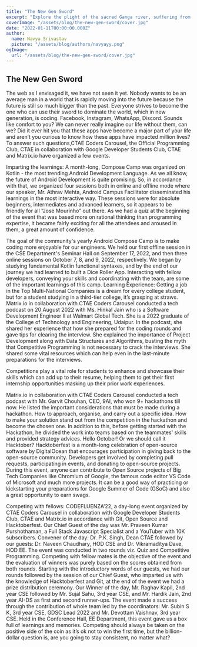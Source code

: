 ```yaml
---
title: "The New Gen Sword"
excerpt: "Explore the plight of the sacred Ganga river, suffering from pollution and neglect, and learn about ongoing efforts to save this revered waterway. Join the movement to restore the Ganga, ensuring its preservation for future generations."
coverImage: "/assets/blog/the-new-gen-sword/cover.jpg"
date: "2022-01-11T00:00:00.000Z"
author:
  name: Navya Srivastav
  picture: "/assets/blog/authors/navyayy.png"
ogImage:
  url: "/assets/blog/the-new-gen-sword/cover.jpg"
---
```


## The New Gen Sword

The web as I envisaged it, we have not seen it yet. Nobody wants to be an average man in a world that is rapidly moving into the future because the future is still so much bigger than the past. Everyone strives to become the one who can use their sword to dominate the world, which in new generation, is coding.
Facebook, Instagram, WhatsApp, Discord. Sounds like comfort to you? We can never really imagine our life without them, can we? Did it ever hit you that these apps have become a major part of your life and aren’t you curious to know how these apps have impacted million lives? To answer such questions,CTAE Coders Carousel, the Official Programming Club, CTAE in collaboration with Google Developer Students Club, CTAE and Matrix.io have organized a few events.

Imparting the learnings: A month-long, Compose Camp was organized on Kotlin - the most trending Android Development Language. As we all know, the future of Android Development is quite promising. So, in accordance with that, we organized four sessions both in online and offline mode where our speaker, Mr. Athrav Mehta, Android Campus Facilitator disseminated his learnings in the most interactive way. These sessions were for absolute beginners, intermediates and advanced learners, so it appears to be friendly for all “Jose Mourinho” out there. As we had a quiz at the beginning of the event that was based more on rational thinking than programming expertise, it became fairly exciting for all the attendees and aroused in them, a great amount of confidence.

The goal of the community's yearly Android Compose Camp is to make coding more enjoyable for our engineers. We held our first offline session in the CSE Department's Seminar Hall on September 17, 2022, and then three online sessions on October 7, 8, and 9, 2022, respectively. We began by studying fundamental Kotlin functional syntaxes, and by the end of our journey we had learned to built a Dice Roller App. Interacting with fellow developers, conveying your skills and coordinating with the team, are some of the important learnings of this camp.
Learning Experience: Getting a job in the Top Multi-National Companies is a dream for every college student, but for a student studying in a third-tier college, it’s grasping at straws. Matrix.io in collaboration with CTAE Coders Carousel conducted a tech podcast on 20 August 2022 with Ms. Hinkal Jain who is a Software Development Engineer II at Walmart Global Tech. She is a 2022 graduate of the College of Technology and Engineering, Udaipur. In the podcast, she shared her experience that how she prepared for the coding rounds and gave tips for clearing the interview. She explained the importance of Project Development along with Data Structures and Algorithms, busting the myth that Competitive Programming is not necessary to crack the interviews. She shared some vital resources which can help even in the last-minute preparations for the interviews.

Competitions play a vital role for students to enhance and showcase their skills which can add up to their resume, helping them to get their first internship opportunities masking up their prior work experiences.  

Matrix.io in collaboration with CTAE Coders Carousel conducted a tech podcast with Mr. Garvit Chouhan, CEO, 9AI, who won 9+ hackathons till now. He listed the important considerations that must be made during a hackathon. How to approach, organise, and carry out a specific idea. How to make your solution stand out from the competition in the hackathon and become the chosen one. In addition to this, before getting started with the Hackathon, he divided the work into teams based on the teammates' skills and provided strategy advices.
Hello October! Or we should call it Hacktober? Hacktoberfest is a month-long celebration of open-source software by DigitalOcean that encourages participation in giving back to the open-source community. Developers get involved by completing pull requests, participating in events, and donating to open-source projects.
During this event, anyone can contribute to Open Source projects of Big Tech Companies like Chromium of Google, the famous code editor VS Code of Microsoft and much more projects. It can be a good way of practicing or kickstarting your preparations for Google Summer of Code (GSoC) and also a great opportunity to earn swags.

Competing with fellows: CODEFLUENZA’22, a day-long event organized by CTAE Coders Carousel in collaboration with  Google Developer Students Club, CTAE and Matrix.io in accordance with Git, Open Source and Hacktoberfest. Our Chief Guest of the day was Mr. Praveen Kumar Purshothaman, a Full Stack Javascript Specialist and a YouTuber with 10K subscribers. Convener of the day: Dr. P.K. Singh, Dean CTAE followed by our guests: Dr. Naveen Chaudhary, HOD CSE and Dr. Vikramaditya Dave, HOD EE. The event was conducted in two rounds viz. Quiz and Competitive Programming. Competing with fellow mates is the objective of the event and the evaluation of winners was purely based on the scores obtained from both rounds. Starting with the introductory words of our guests, we had our rounds followed by the session of our Chief Guest, who imparted us with the knowledge of Hacktoberfest and Git, at the end of the event we had a prize distribution ceremony. Our Winner of the day, Mr. Raghav Kapil, 2nd year CSE followed by Mr. Sujal Sahu, 3rd year CSE, and Mr. Hardik Jain, 2nd year AI-DS as first and second runner-ups.
The event made a success through the contribution of whole team led by the coordinators: Mr. Subin S K, 3rd year CSE, GDSC Lead 2022 and Mr. Devottam Vaishnav, 3rd year CSE. Held in the Conference Hall, EE Department, this event gave us a box full of learnings and memories. Competing should always be taken on the positive side of the coin as it’s ok not to win the first time, but the billion-dollar question is, are you going to stay consistent, no matter what?
